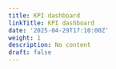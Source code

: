 ```yaml
---
title: KPI dashboard
linkTitle: KPI dashboard
date: '2025-04-29T17:10:00Z'
weight: 1
description: No content
draft: false
---
```



